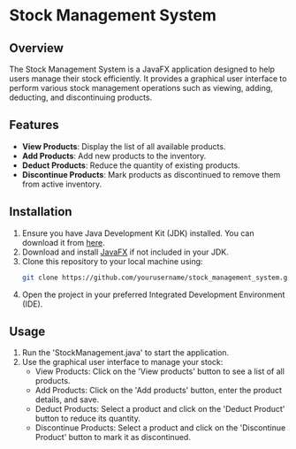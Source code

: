 # Stock Management System

## Overview
The Stock Management System is a JavaFX application designed to help users manage their stock efficiently. It provides a graphical user interface to perform various stock management operations such as viewing, adding, deducting, and discontinuing products.

## Features
- **View Products**: Display the list of all available products.
- **Add Products**: Add new products to the inventory.
- **Deduct Products**: Reduce the quantity of existing products.
- **Discontinue Products**: Mark products as discontinued to remove them from active inventory.

## Installation
1. Ensure you have Java Development Kit (JDK) installed. You can download it from [here](https://www.oracle.com/java/technologies/javase-downloads.html).
2. Download and install [JavaFX](https://openjfx.io/) if not included in your JDK.
3. Clone this repository to your local machine using:
   ```sh
   git clone https://github.com/yourusername/stock_management_system.git
4. Open the project in your preferred Integrated Development Environment (IDE).

## Usage
1. Run the 'StockManagement.java' to start the application.
2. Use the graphical user interface to manage your stock:
   - View Products: Click on the 'View products' button to see a list of all products.
   - Add Products: Click on the 'Add products' button, enter the product details, and save.
   - Deduct Products: Select a product and click on the 'Deduct Product' button to reduce its quantity.
   - Discontinue Products: Select a product and click on the 'Discontinue Product' button to mark it as discontinued.

